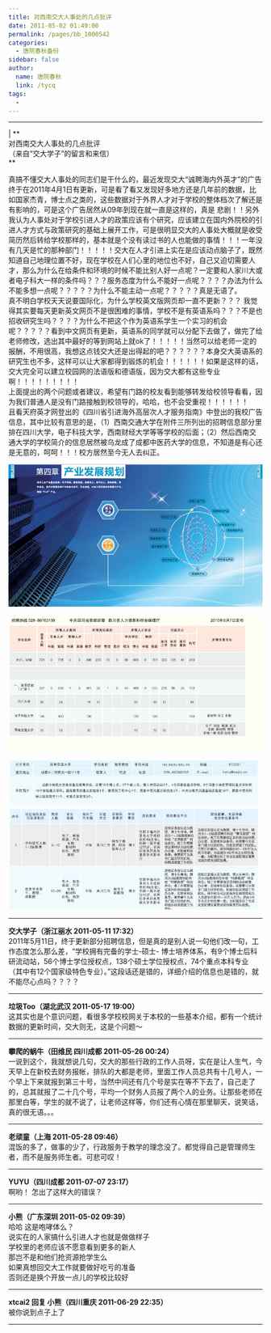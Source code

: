 ```yaml
---
title: 对西南交大人事处的几点批评
date: 2011-05-02 01:49:00
permalink: /pages/bb_1000542
categories: 
  - 唐院春秋备份
sidebar: false
author: 
  name: 唐院春秋
  link: /tycq
tags: 
  - 
---
```


* * *

  
|  **  
对西南交大人事处的几点批评  
（来自“交大学子”的留言和来信）  
**

  
真搞不懂交大人事处的同志们是干什么的，最近发现交大“诚聘海内外英才”的广告终于在2011年4月1日有更新，可是看了看又发现好多地方还是几年前的数据，比如国家杰青，博士点之类的，这些数据对于外界人才对于学校的整体档次了解还是有影响的，可是这个广告居然从09年到现在就一直是这样的，真是
悲剧！！另外我认为人事处对于学校引进人才的政策应该有个研究，应该建立在国内外院校的引进人才方式与政策研究的基础上展开工作，可是很明显交大的人事处大概就是收受简历然后转给学校那样的，基本就是个没有读过书的人也能做的事情！！！一年没有几天是忙的那种部门！！！！！交大在人才引进上实在是应该动点脑子了，既然知道自己地理位置不好，现在学校在人们心里的地位也不好，自己又迫切需要人才，那么为什么在给条件和环境的时候不能比别人好一点呢？一定要和人家川大或者电子科大一样的条件吗？？？服务态度为什么不能好一点呢？？？？办法为什么不能多想一点呢？？？？？为什么不能主动一点呢？？？？？真是无语了。  
真不明白学校天天说要国际化，为什么学校英文版网页却一直不更新？？？
我觉得其实要每天更新英文网页不是很困难的事情，学校不是有英语系吗？？？不是也招收研究生吗？？？？为什么不把这个作为英语系学生一个实习的机会呢？？？？？看到中文网页有更新，英语系的同学就可以分配下去做了，做完了给老师修改，选出其中最好的等到网站上就ok了！！！！！当然可以给老师一定的报酬，不用很高，我想这点钱交大还是出得起的吧？？？？？？本身交大英语系的研究生也不多，这样可以让大家都得到锻炼的机会！！！！！！如果是这样的话，交大完全可以建立校园网的法语版和德语版，因为交大都有这些专业啊！！！！！！！！！  
上面提出的两个问题或者建议，希望有门路的校友看到能够转发给校领导看看，因为我们普通人是没有门路接触到校领导的，哈哈，也不会受重视！！！！！！  
且看天府英才网登出的《四川省引进海外高层次人才服务指南》中登出的我校广告信息，其中比较有意思的是，（1）西南交通大学在附件三所列出的招聘信息部分里排在四川大学，电子科技大学，西南财经大学等等学校的后面；（2）然后西南交通大学的学校简介的信息居然被乌龙成了成都中医药大学的信息，不知道是有心还是无意的，呵呵！！！校方居然至今无人去纠正。  
  
  
![](/pic/img.ph.126.net_9zuhpOxW6PiovFTMFv_yBg==_3357714997182687694.jpg)  
  
![](/pic/img1.ph.126.net_SGv8R3xxOtNhZVOJP0t3rQ==_3191363285947540642.jpg)  
  
![](/pic/img762.ph.126.net_rCcvDKAdJyMjAcmP3QBCRg==_4938759941365377127.jpg)  

* * *

  
**交大学子（浙江丽水 2011-05-11 17:32）**  
2011年5月11日，终于更新部分招聘信息，但是真的是别人说一句他们改一句，工作态度怎么那么差，“学校拥有完备的学士-硕士-
博士培养体系，有9个博士后科研流动站，56个博士学位授权点，138个硕士学位授权点，74个重点本科专业（其中有12个国家级特色专业）。”这段话还是错的，详细介绍的信息也是错的，就不能尽心点吗？？？？  

* * *

  
**垃圾Too（湖北武汉 2011-05-17 19:00）**  
这其实也是个意识问题，看很多学校校网关于本校的一些基本介绍，都有一个统计数据的更新时间，交大则无，这是个问题～  

* * *

  
**攀爬的蜗牛（田维民 四川成都 2011-05-26 00:24）**  
一说到这个，我就想说几句，交大的那些行政的工作人员呀，实在是让人生气，今天早上在新校去财务报帐，排队的大都是老师，里面工作人员总共有十几号人，一个早上下来就报到第三十号，当然中间还有几个号是实在等不下去了，自己走了的，总其就报了二十几个号，平均一个财务人员报了两个人的业务。让那些老师在那里白等，学生的就不说了，让老师这样等，你们还有心情在那里聊天，说笑话，真的很无语。。。  

* * *

  
**老顽童（上海 2011-05-28 09:46）**  
混饭的多了，做事的少了，行政服务于教学的理念没了。都觉得自己是管理师生者，而不是服务师生者。可悲可叹！  

* * *

  
**YUYU（四川成都 2011-07-07 23:17）**  
啊哟！ 怎出了这样大的错误？  

* * *

  
**小熊（广东深圳 2011-05-02 09:39）**  
哈哈 这是咆哮体么？  
说实在的人家搞什么引进人才也就是做做样子  
学校里的老师应该不愿意看到更多的新人  
那岂不是和他们抢资源抢学生么  
如果真想回交大工作就要做好吃亏的准备  
否则还是换个开放一点儿的学校比较好  

* * *

  
**xtcai2 回复 小熊（四川重庆 2011-06-29 22:35）**  
被你说到点子上了  
  
---